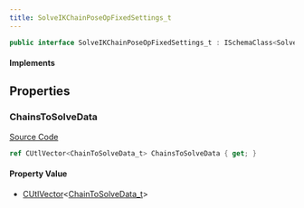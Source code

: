 ```yaml
---
title: SolveIKChainPoseOpFixedSettings_t
---
```


```csharp
public interface SolveIKChainPoseOpFixedSettings_t : ISchemaClass<SolveIKChainPoseOpFixedSettings_t>, ISchemaField, ISchemaClass, INativeHandle
```

#### Implements

## Properties

### ChainsToSolveData

[Source Code](https://github.com/swiftly-solution/swiftlys2/blob/main/managed/src/SwiftlyS2.Generated/Schemas/Interfaces/SolveIKChainPoseOpFixedSettings_t.cs#L17)

```csharp
ref CUtlVector<ChainToSolveData_t> ChainsToSolveData { get; }
```

#### Property Value

- [CUtlVector](/docs/api/-1)<[ChainToSolveData_t](/docs/api/shared/schemadefinitions/chaintosolvedata_t)>


